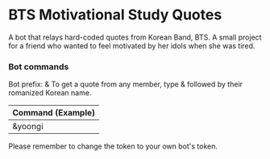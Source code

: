 # BTS Motivational Study Quotes

A bot that relays hard-coded quotes from Korean Band, BTS.
A small project for a friend who wanted to feel motivated by her idols when she was tired.

### Bot commands

Bot prefix: &
To get a quote from any member, type & followed by their romanized Korean name.

| Command (Example)    | 
| ---------------------|
| &yoongi              |

Please remember to change the token to your own bot's token.
